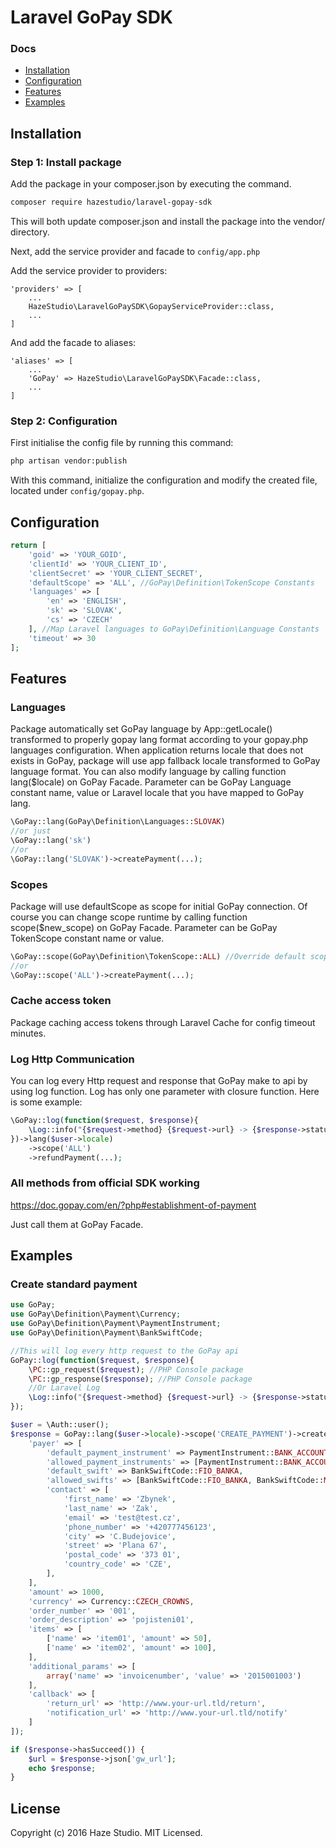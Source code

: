Laravel GoPay SDK
=================
### Docs

* [Installation](#installation)
* [Configuration](#configuration)
* [Features](#features)
* [Examples](#examples)

## Installation

### Step 1: Install package

Add the package in your composer.json by executing the command.

```bash
composer require hazestudio/laravel-gopay-sdk
```
This will both update composer.json and install the package into the vendor/ directory.

Next, add the service provider and facade to `config/app.php`

Add the service provider to providers:
```
'providers' => [
    ...
    HazeStudio\LaravelGoPaySDK\GopayServiceProvider::class,
    ...
]
```

And add the facade to aliases:
```
'aliases' => [
    ...
    'GoPay' => HazeStudio\LaravelGoPaySDK\Facade::class,
    ...
]
```
### Step 2: Configuration

First initialise the config file by running this command:

```bash
php artisan vendor:publish
```

With this command, initialize the configuration and modify the created file, located under `config/gopay.php`.

## Configuration
```php
return [
    'goid' => 'YOUR_GOID',
    'clientId' => 'YOUR_CLIENT_ID',
    'clientSecret' => 'YOUR_CLIENT_SECRET',
    'defaultScope' => 'ALL', //GoPay\Definition\TokenScope Constants
    'languages' => [
        'en' => 'ENGLISH',
        'sk' => 'SLOVAK',
        'cs' => 'CZECH'
    ], //Map Laravel languages to GoPay\Definition\Language Constants
    'timeout' => 30
];
```
## Features
### Languages
Package automatically set GoPay language by App::getLocale() transformed to properly gopay lang format according to your gopay.php languages configuration.
When application returns locale that does not exists in GoPay, package will use app fallback locale transformed to GoPay language format.
You can also modify language by calling function lang($locale) on GoPay Facade. Parameter can be GoPay Language constant name, value or Laravel locale that you have mapped to GoPay lang.
```php
\GoPay::lang(GoPay\Definition\Languages::SLOVAK)
//or just
\GoPay::lang('sk')
//or
\GoPay::lang('SLOVAK')->createPayment(...);
```

### Scopes
Package will use defaultScope as scope for initial GoPay connection.
Of course you can change scope runtime by calling function scope($new_scope) on GoPay Facade. Parameter can be GoPay TokenScope constant name or value.
```php
\GoPay::scope(GoPay\Definition\TokenScope::ALL) //Override default scope
//or
\GoPay::scope('ALL')->createPayment(...);
```

### Cache access token
Package caching access tokens through Laravel Cache for config timeout minutes.

### Log Http Communication
You can log every Http request and response that GoPay make to api by using log function. Log has only one parameter with closure function. Here is some example:
```php
\GoPay::log(function($request, $response){
    \Log::info("{$request->method} {$request->url} -> {$response->statusCode}");
})->lang($user->locale)
    ->scope('ALL')
    ->refundPayment(...);
```
### All methods from official SDK working
https://doc.gopay.com/en/?php#establishment-of-payment

Just call them at GoPay Facade.

## Examples

### Create standard payment
```php
use GoPay;
use GoPay\Definition\Payment\Currency;
use GoPay\Definition\Payment\PaymentInstrument;
use GoPay\Definition\Payment\BankSwiftCode;

//This will log every http request to the GoPay api
GoPay::log(function($request, $response){
    \PC::gp_request($request); //PHP Console package
    \PC::gp_response($response); //PHP Console package
    //Or Laravel Log
    \Log::info("{$request->method} {$request->url} -> {$response->statusCode}");
});

$user = \Auth::user();
$response = GoPay::lang($user->locale)->scope('CREATE_PAYMENT')->createPayment([
    'payer' => [
        'default_payment_instrument' => PaymentInstrument::BANK_ACCOUNT,
        'allowed_payment_instruments' => [PaymentInstrument::BANK_ACCOUNT],
        'default_swift' => BankSwiftCode::FIO_BANKA,
        'allowed_swifts' => [BankSwiftCode::FIO_BANKA, BankSwiftCode::MBANK],
        'contact' => [
            'first_name' => 'Zbynek',
            'last_name' => 'Zak',
            'email' => 'test@test.cz',
            'phone_number' => '+420777456123',
            'city' => 'C.Budejovice',
            'street' => 'Plana 67',
            'postal_code' => '373 01',
            'country_code' => 'CZE',
        ],
    ],
    'amount' => 1000,
    'currency' => Currency::CZECH_CROWNS,
    'order_number' => '001',
    'order_description' => 'pojisteni01',
    'items' => [
        ['name' => 'item01', 'amount' => 50],
        ['name' => 'item02', 'amount' => 100],
    ],
    'additional_params' => [
        array('name' => 'invoicenumber', 'value' => '2015001003')
    ],
    'callback' => [
        'return_url' => 'http://www.your-url.tld/return',
        'notification_url' => 'http://www.your-url.tld/notify'
    ]
]);

if ($response->hasSucceed()) {
    $url = $response->json['gw_url'];
    echo $response;
}
```

## License
Copyright (c) 2016 Haze Studio. MIT Licensed.